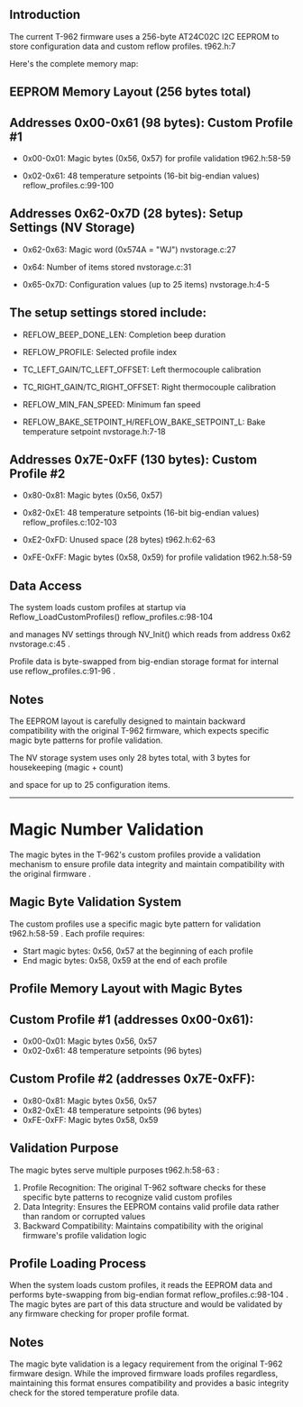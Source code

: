 ## Introduction
The current T-962 firmware uses a 256-byte AT24C02C I2C EEPROM to store configuration
data and custom reflow profiles. t962.h:7 

Here's the complete memory map:

## EEPROM Memory Layout (256 bytes total)

## Addresses 0x00-0x61 (98 bytes): Custom Profile #1

- 0x00-0x01: Magic bytes (0x56, 0x57) for profile validation t962.h:58-59

- 0x02-0x61: 48 temperature setpoints (16-bit big-endian values) reflow_profiles.c:99-100

## Addresses 0x62-0x7D (28 bytes): Setup Settings (NV Storage)

- 0x62-0x63: Magic word (0x574A = "WJ") nvstorage.c:27

- 0x64: Number of items stored nvstorage.c:31

- 0x65-0x7D: Configuration values (up to 25 items) nvstorage.h:4-5

## The setup settings stored include:

- REFLOW_BEEP_DONE_LEN: Completion beep duration

- REFLOW_PROFILE: Selected profile index
 
- TC_LEFT_GAIN/TC_LEFT_OFFSET: Left thermocouple calibration
 
- TC_RIGHT_GAIN/TC_RIGHT_OFFSET: Right thermocouple calibration
 
- REFLOW_MIN_FAN_SPEED: Minimum fan speed
 
- REFLOW_BAKE_SETPOINT_H/REFLOW_BAKE_SETPOINT_L: Bake temperature setpoint nvstorage.h:7-18
 
## Addresses 0x7E-0xFF (130 bytes): Custom Profile #2

- 0x80-0x81: Magic bytes (0x56, 0x57)

- 0x82-0xE1: 48 temperature setpoints (16-bit big-endian values) reflow_profiles.c:102-103

- 0xE2-0xFD: Unused space (28 bytes) t962.h:62-63

- 0xFE-0xFF: Magic bytes (0x58, 0x59) for profile validation t962.h:58-59

## Data Access
The system loads custom profiles at startup via Reflow_LoadCustomProfiles() reflow_profiles.c:98-104

and manages NV settings through NV_Init() which reads from address 0x62 nvstorage.c:45 .

Profile data is byte-swapped from big-endian storage format for internal use reflow_profiles.c:91-96 .

## Notes
The EEPROM layout is carefully designed to maintain backward compatibility with the original T-962 firmware,
which expects specific magic byte patterns for profile validation.

The NV storage system uses only 28 bytes total, with 3 bytes for housekeeping (magic + count)

and space for up to 25 configuration items.
__________________________________________________________________________


# Magic Number Validation 

The magic bytes in the T-962's custom profiles provide a validation mechanism to ensure profile data integrity
and maintain compatibility with the original firmware .

## Magic Byte Validation System
The custom profiles use a specific magic byte pattern for validation t962.h:58-59 . Each profile requires:

- Start magic bytes: 0x56, 0x57 at the beginning of each profile
- End magic bytes: 0x58, 0x59 at the end of each profile

## Profile Memory Layout with Magic Bytes

## Custom Profile #1 (addresses 0x00-0x61):

- 0x00-0x01: Magic bytes 0x56, 0x57
- 0x02-0x61: 48 temperature setpoints (96 bytes)

## Custom Profile #2 (addresses 0x7E-0xFF):

- 0x80-0x81: Magic bytes 0x56, 0x57
- 0x82-0xE1: 48 temperature setpoints (96 bytes)
- 0xFE-0xFF: Magic bytes 0x58, 0x59

## Validation Purpose
The magic bytes serve multiple purposes t962.h:58-63 :

1. Profile Recognition: The original T-962 software checks for these specific byte patterns to recognize valid custom profiles
2. Data Integrity: Ensures the EEPROM contains valid profile data rather than random or corrupted values
3. Backward Compatibility: Maintains compatibility with the original firmware's profile validation logic

## Profile Loading Process
When the system loads custom profiles, it reads the EEPROM data and performs byte-swapping from big-endian format reflow_profiles.c:98-104 .
The magic bytes are part of this data structure and would be validated by any firmware checking for proper profile format.

## Notes
The magic byte validation is a legacy requirement from the original T-962 firmware design. While the improved firmware loads profiles regardless, maintaining this format ensures compatibility and provides a basic integrity check for the stored temperature profile data.
